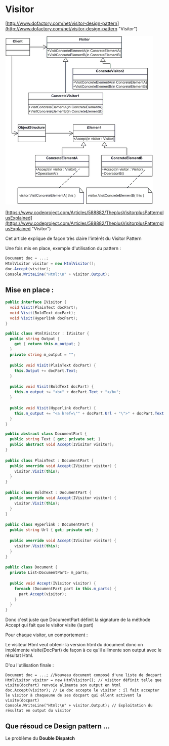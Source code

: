 # Visitor

[http://www.dofactory.com/net/visitor-design-pattern](http://www.dofactory.com/net/visitor-design-pattern "Visitor")

![](/assets/visitor.gif)

[https://www.codeproject.com/Articles/588882/TheplusVisitorplusPatternplusExplained](https://www.codeproject.com/Articles/588882/TheplusVisitorplusPatternplusExplained "Visitor")

Cet article explique de façon très claire l'intérêt du Visitor Pattern

Une fois mis en place, exemple d'utilisation du pattern :

```c\#
Document doc = ...;
HtmlVisitor visitor = new HtmlVisitor();
doc.Accept(visitor);
Console.WriteLine("Html:\n" + visitor.Output);
```

## Mise en place :

```c\#
public interface IVisitor {
  void Visit(PlainText docPart);
  void Visit(BoldText docPart);
  void Visit(Hyperlink docPart);
}
```

```c\#
public class HtmlVisitor : IVisitor {
  public string Output { 
    get { return this.m_output; }
  }
  private string m_output = "";

  public void Visit(PlainText docPart) {
    this.Output += docPart.Text;
  }

  public void Visit(BoldText docPart) {
    this.m_output += "<b>" + docPart.Text + "</b>";
  }

  public void Visit(Hyperlink docPart) {
    this.m_output += "<a href=\"" + docPart.Url + "\">" + docPart.Text + "</a>";
  }
}
```

```c\#
public abstract class DocumentPart {
  public string Text { get; private set; }
  public abstract void Accept(IVisitor visitor);
}

public class PlainText : DocumentPart { 
  public override void Accept(IVisitor visitor) {
    visitor.Visit(this);
  }
}

public class BoldText : DocumentPart { 
  public override void Accept(IVisitor visitor) {
    visitor.Visit(this);
  }
}

public class Hyperlink : DocumentPart {
  public string Url { get; private set; }

  public override void Accept(IVisitor visitor) {
    visitor.Visit(this);
  }
}

public class Document {
  private List<DocumentPart> m_parts;

  public void Accept(IVisitor visitor) {
    foreach (DocumentPart part in this.m_parts) {
      part.Accept(visitor);
    }
  }
}
```

Donc c'est juste que DocumentPart définit la signature de la méthode Accept qui fait que le visitor visite \(la part\)

Pour chaque visitor, un comportement :

Le visiteur Html veut obtenir la version html du document donc on implémente visite\(DocPart\) de façon à ce qu'il allimente son output avec le résultat Html.

D'ou l'utilisation finale :

```
Document doc = ...; //Nouveau document composé d'une liste de docpart
HtmlVisitor visitor = new HtmlVisitor(); // visitor définit telle que visite(docPart) renvoie alimente son output en html
doc.Accept(visitor); // Le doc accepte le visitor : il fait accepter le visitor à chaqueune de ses docpart qui ellent activent la visite(docpart)
Console.WriteLine("Html:\n" + visitor.Output); // Exploitation du résultat en output du visitor
```

## Que résoud ce Design pattern ...

Le problème du **Double Dispatch**

